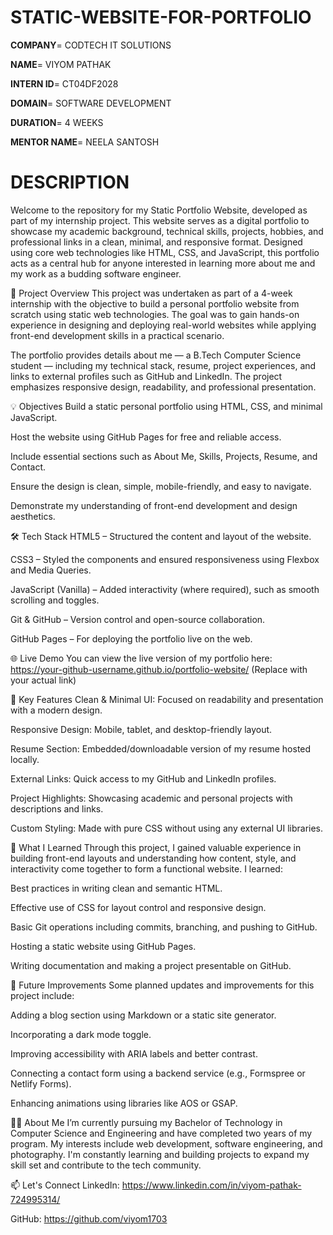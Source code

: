 # STATIC-WEBSITE-FOR-PORTFOLIO

**COMPANY**= CODTECH IT SOLUTIONS

**NAME**= VIYOM PATHAK

**INTERN ID**= CT04DF2028

**DOMAIN**= SOFTWARE DEVELOPMENT

**DURATION**= 4 WEEKS

**MENTOR NAME**= NEELA SANTOSH  

# DESCRIPTION 

Welcome to the repository for my Static Portfolio Website, developed as part of my internship project. This website serves as a digital portfolio to showcase my academic background, technical skills, projects, hobbies, and professional links in a clean, minimal, and responsive format. Designed using core web technologies like HTML, CSS, and JavaScript, this portfolio acts as a central hub for anyone interested in learning more about me and my work as a budding software engineer.

📌 Project Overview
This project was undertaken as part of a 4-week internship with the objective to build a personal portfolio website from scratch using static web technologies. The goal was to gain hands-on experience in designing and deploying real-world websites while applying front-end development skills in a practical scenario.

The portfolio provides details about me — a B.Tech Computer Science student — including my technical stack, resume, project experiences, and links to external profiles such as GitHub and LinkedIn. The project emphasizes responsive design, readability, and professional presentation.

💡 Objectives
Build a static personal portfolio using HTML, CSS, and minimal JavaScript.

Host the website using GitHub Pages for free and reliable access.

Include essential sections such as About Me, Skills, Projects, Resume, and Contact.

Ensure the design is clean, simple, mobile-friendly, and easy to navigate.

Demonstrate my understanding of front-end development and design aesthetics.

🛠️ Tech Stack
HTML5 – Structured the content and layout of the website.

CSS3 – Styled the components and ensured responsiveness using Flexbox and Media Queries.

JavaScript (Vanilla) – Added interactivity (where required), such as smooth scrolling and toggles.

Git & GitHub – Version control and open-source collaboration.

GitHub Pages – For deploying the portfolio live on the web.

🌐 Live Demo
You can view the live version of my portfolio here:
https://your-github-username.github.io/portfolio-website/
(Replace with your actual link)

📄 Key Features
Clean & Minimal UI: Focused on readability and presentation with a modern design.

Responsive Design: Mobile, tablet, and desktop-friendly layout.

Resume Section: Embedded/downloadable version of my resume hosted locally.

External Links: Quick access to my GitHub and LinkedIn profiles.

Project Highlights: Showcasing academic and personal projects with descriptions and links.

Custom Styling: Made with pure CSS without using any external UI libraries.

🧠 What I Learned
Through this project, I gained valuable experience in building front-end layouts and understanding how content, style, and interactivity come together to form a functional website. I learned:

Best practices in writing clean and semantic HTML.

Effective use of CSS for layout control and responsive design.

Basic Git operations including commits, branching, and pushing to GitHub.

Hosting a static website using GitHub Pages.

Writing documentation and making a project presentable on GitHub.

🚀 Future Improvements
Some planned updates and improvements for this project include:

Adding a blog section using Markdown or a static site generator.

Incorporating a dark mode toggle.

Improving accessibility with ARIA labels and better contrast.

Connecting a contact form using a backend service (e.g., Formspree or Netlify Forms).

Enhancing animations using libraries like AOS or GSAP.

🙋‍♂️ About Me
I’m currently pursuing my Bachelor of Technology in Computer Science and Engineering and have completed two years of my program. My interests include web development, software engineering, and photography. I'm constantly learning and building projects to expand my skill set and contribute to the tech community.

📫 Let's Connect
LinkedIn: https://www.linkedin.com/in/viyom-pathak-724995314/

GitHub: https://github.com/viyom1703
